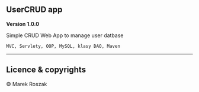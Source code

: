 ## UserCRUD app

**Version 1.0.0**

Simple CRUD Web App to manage user datbase

    MVC, Servlety, OOP, MySQL, klasy DAO, Maven
---

## Licence & copyrights

© Marek Roszak
